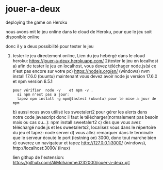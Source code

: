 # jouer-a-deux
deploying the game on Heroku

nous avons mit le jeu online dans le cloud de Heroku, pour que le jeu soit disponible online

donc il y a deux possibilité pour tester le jeu
1) tester le jeu directement online, 
    Lien du jeu hebérgé dans le cloud heroku: https://jouer-a-deux.herokuapp.com/
2)tester le jeu en localhost 
   a) afin de tester le jeu en localhost, vous devez téléchager node.js(si ce n'est pas encore sur votre pc)
       https://nodejs.org/en/ (windows)
       nvm install 17.6.0 (buuntu)
       maintenant vous devez avoir node js version 17.6.0 et npm version 8.5.1

       pour vérifier  node -v    et npm -v .
         si npm n'est pas a jour: 
         tapez npm install -g npm@lastest (ubuntu) pour le mise a jour de npm
   b) aussi nous avos utilisé les sweetalert2 pour gérer les alerts dans notre code javascript
      donc il faut le télécharger(normalement pas besoin mais ou cas ou...): npm install sweetalert2 
   c) dès que vous avez téléchargé node.js et les sweetalerts2, localisez vous dans le répertoire du jeu et tapez: node server
   d) vous allez remarquer dans le terminale que le serveur écoute le port (lestning on) 3000, donc tout marche bien
   e) ouverez un navigateur et tapez http://127.0.0.1:3000/ (windows), http://localhost:3000/ (linux)

   lien githup de l'extension: https://github.com/AliMohammed232000/jouer-a-deux.git